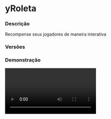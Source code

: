 # yRoleta
<secondary-label ref="utility"/>

### Descrição
Recompense seus jogadores de maneira interativa

### Versões
<secondary-label ref="1.8"/>
<secondary-label ref="1.9"/>
<secondary-label ref="1.10"/>
<secondary-label ref="1.11"/>
<secondary-label ref="1.12"/>
<secondary-label ref="1.13"/>
<secondary-label ref="1.14"/>
<secondary-label ref="1.15"/>
<secondary-label ref="1.16"/>
<secondary-label ref="1.17"/>
<secondary-label ref="1.18"/>
<secondary-label ref="1.19"/>
<secondary-label ref="1.20"/>
<secondary-label ref="1.21"/>

### Demonstração
<video src="//www.youtube.com/watch?v=W7hdpqNLg7g"/>


<chapter title="Comandos" id="commands" collapsible="true">
<code-block lang="plain text">/roleta - Envia a mensagem de ajuda
/roleta give - Dar roletas para um jogador
/roleta reload - Recarrega as configurações</code-block>
</chapter>

<chapter title="Permissões" id="permissions" collapsible="true">
<code-block lang="plain text">yroleta.use - Permissão para o /roleta
yroleta.give - Permissão para o /roleta give
yroleta.admin.reload - Permissão para o /roleta reload
yroleta.admin - Permissão para ser reconhecido como admin</code-block>
</chapter>

## Configuração
<primary-label ref="config"/>
Confira os arquivos de configuração deste plugin e revise os detalhes para garantir uma implementação correta.

<chapter title="Arquivos de Configuração" collapsible="true">
<chapter title="Estrutura do diretório" collapsible="false">
<code-block lang="plain text" ignore-vars="true">
Estrutura do diretório:
└── yRoleta/
    ├── roulettes/
    │    └── default.yml
    ├── commands.yml
    ├── config.yml
    ├── menus.yml
    ├── messages.yml
    ├── rarities.yml
    └── rewards.yml
</code-block>
</chapter>

<chapter title="roulettes" collapsible="true">
<chapter title="default.yml" collapsible="true">
<code-block lang="yaml" ignore-vars="true">
<![CDATA[
display: '&eRoleta da Sorte &7(Básica)'

# Permissão para poder usar a roleta
permission: ''

# Cabeças que irão aparecer na roleta
# Pode ser qualquer bloco (além da skull)
skulls:
  - '8534b17d2d3b5a64c57f5f080dd777945761d9f71d82e8f599f242976e4d0c05'
  - 'c133414759f9e5315156017023a8b1b31cfbf177dcafb0603b8e9d94036a23f1'
  - '300c817432585fadcbd9ca8cfedfeedbce5851b7c07d1b073fb52fa8283e8f23'
  - 'f171a0c0572824da80366d71c5413a7e3355abec79b8f529f1dc9dad2632f485'
  - '6ab180e820f71629f01f25b62bdeb9c324d50a38af74e6a9321439471046dc41'
  - '65fed46b39c6c34d491143b72ce728797d16f9b5aa40bbdec61667f5ff9d3d45'
  - '17bc1b64cba3dc4cefe4e121c3cdbbb0fa99aba0e113b5c916815fc9b304e636'
  - '29942dd1338abeae8b8274a41ae1dcdf2b7be449f28d6b650ec06e491e70f570'

# Configuração do holograma
hologram:
  off-set: 2.2
  lines: [ '&a{reward}', '[item]{reward_preview}' ]

# Sistema de partículas
# Lista disponível: https://github.com/retrooper/packetevents/blob/f0b15c3f949ce80577420e64c6ff973ce5a218bd/api/src/main/java/com/github/retrooper/packetevents/protocol/particle/type/ParticleTypes.java#L43
particles:
  # Partícula ao aparecer as skulls na roleta
  appear: 'ENCHANT'
  # Partícula ao sumir as skulls da roleta
  disappear: 'LARGE_SMOKE'
  # Partícula de sorteando a recompensa
  sorting: 'HAPPY_VILLAGER'
  # Partícula ao receber a recompensa e apagar a última skull
  appear-reward: 'CLOUD'

# Sistema de sons
# Lista disponível:
sounds:
  # Som ao aparecer as skulls na roleta
  appear: 'NOTE_PLING'
  # Som ao sumir as skulls da roleta
  disappear: 'NOTE_BASS'
  # Som enquanto a roleta estiver rodando
  running: 'NOTE_STICKS'
  # Som de sorteando a recompensa
  sorting: 'FIRE_IGNITE'
  # Som ao receber a recompensa e apagar a última skull
  appear-reward: 'LEVEL_UP'

# Item da roleta
# use apenas blocos
item:
  material: '8534b17d2d3b5a64c57f5f080dd777945761d9f71d82e8f599f242976e4d0c05'
  name: '&eRoleta da Sorte &7(Básica)'
  lore:
    - '&7Nível: &fBásica'
    - '&7* você irá ganhar itens comuns.'
    - ''
    - '&aColoque no chão para ativar'

# Mensagens da roleta
messages:
  # Mensagem ao aparecer as skulls na roleta
  appear:
    title: ''
    actionbar: '&f&l.&c&l.&f&l.'
    chat: ''
  # Mensagem enquanto a roleta estiver rodando
  running:
    title: ''
    actionbar: '&f&lG&c&lI&f&lR&c&lA&f&lN&c&lD&f&lO&c&l.'
    chat: ''
  # Mensagem de sorteando a recompensa
  sorting:
    title: ''
    actionbar: '&f&lS&c&lO&f&lR&c&lT&f&lE&c&lA&f&lN&c&lD&f&lO&c&l.'
    chat: ''

# chance,recompensa-raridade
# a raridade, caso não tenha, deixe: none
rewards:
  - '20.0,reward1-none'
  - '30.0,reward2-none'
  - '50.0,reward3-none'
]]>
</code-block>
</chapter>

</chapter>

<chapter title="commands.yml" collapsible="true">
<code-block lang="yaml" ignore-vars="true">
<![CDATA[
#     ___                                          _
#    / __\___  _ __ ___  _ __ ___   __ _ _ __   __| |___
#   / /  / _ \| '_ ` _ \| '_ ` _ \ / _` | '_ \ / _` / __|
#  / /__| (_) | | | | | | | | | | | (_| | | | | (_| \__ \
#  \____/\___/|_| |_| |_|_| |_| |_|\__,_|_| |_|\__,_|___/
#
# Lista de comandos do plugin.

# Utilize "comando|comando" para criar aliases.
# Por exemplo: "gm|gamemode"
# Você pode criar quantas aliases quiser.
commands:
  roulette: 'roulette|roulettes|roleta|roletas'
]]>
</code-block>
</chapter>

<chapter title="config.yml" collapsible="true">
<code-block lang="yaml" ignore-vars="true">
<![CDATA[
#        ____       _      _
#  _   _|  _ \ ___ | | ___| |_ __ _
# | | | | |_) / _ \| |/ _ \ __/ _` |
# | |_| |  _ < (_) | |  __/ || (_| |
#  \__, |_| \_\___/|_|\___|\__\__,_|
#  |___/

# *** ALERTA
# ESTE PLUGIN REQUER A OPÇÃO "packet-events" ATIVADA NO SEU yPlugins
# ***

#   __      _   _   _
#  / _\ ___| |_| |_(_)_ __   __ _ ___
#  \ \ / _ \ __| __| | '_ \ / _` / __|
#  _\ \  __/ |_| |_| | | | | (_| \__ \
#  \__/\___|\__|\__|_|_| |_|\__, |___/
#
# Sistemas principais.

# Sistemas gerais
general:
  # Mundos proibidos de colocar roletas
  world-blacklist: [ 'none' ]

]]>
</code-block>
</chapter>

<chapter title="menus.yml" collapsible="true">
<code-block lang="yaml" ignore-vars="true">
<![CDATA[
#
#    /\/\   ___ _ __  _   _ ___
#   /    \ / _ \ '_ \| | | / __|
#  / /\/\ \  __/ | | | |_| \__ \
#  \/    \/\___|_| |_|\__,_|___/
#
# Sistema de menus.

# Setas dos menus.
arrows:
  back:
    material: 'ARROW:0'
    name: '&cVoltar'
    lore: ['&7Clique para voltar ao menu anterior.']
  previous:
    material: 'ARROW:0'
    name: '&cAnterior'
    lore: ['&7Clique para ir à página anterior.']
  next:
    material: 'ARROW:0'
    name: '&aPróximo'
    lore: ['&7Clique para ir à próxima página.']

# Menu de preview das recompensas
preview:
  name: '&8Roleta'
  size: 54
  slots: [ 11, 12, 13, 14, 15, 20, 21, 22, 23, 24 ]
  previous-slot: 18
  next-slot: 26
  back-slot: 49
  facing:
    e0:
      slot: 11
      material: 'BARRIER'
      name: ' '
      lore: []
    e1:
      slot: 12
      material: 'BARRIER'
      name: ' '
      lore: []
    e2:
      slot: 13
      material: 'BARRIER'
      name: ' '
      lore: []
    e3:
      slot: 14
      material: 'BARRIER'
      name: ' '
      lore: []
    e4:
      slot: 15
      material: 'BARRIER'
      name: ' '
      lore: []
    e5:
      slot: 20
      material: 'BARRIER'
      name: ' '
      lore: []
    e6:
      slot: 21
      material: 'BARRIER'
      name: ' '
      lore: []
    e7:
      slot: 22
      material: 'BARRIER'
      name: ' '
      lore: []
    e8:
      slot: 23
      material: 'BARRIER'
      name: ' '
      lore: []
    e9:
      slot: 24
      material: 'BARRIER'
      name: ' '
      lore: []
]]>
</code-block>
</chapter>

<chapter title="messages.yml" collapsible="true">
<code-block lang="yaml" ignore-vars="true">
<![CDATA[
#
#    /\/\   ___  ___ ___  __ _  __ _  ___  ___
#   /    \ / _ \/ __/ __|/ _` |/ _` |/ _ \/ __|
#  / /\/\ \  __/\__ \__ \ (_| | (_| |  __/\__ \
#  \/    \/\___||___/___/\__,_|\__, |\___||___/
#                              |___/
#
# Plugin messages

chat:
  syntax: '&cUse: /{command} {syntax}'
  target: '&cJogador {player} não encontrado.'
  number: '&cO argumento não é um número.'
  permission: '&cVocê não tem permissão para fazer isto.'
  console: '&cApenas jogadores in-game podem realizar esta ação.'
  cancelled: '&cVocê cancelou a ação.'
  reload: '&aConfigurações recarregadas com sucesso.'
  help: |

    &aRoleta comandos:

    &a> /roulette give <player> <roleta> <quantia>
    &a> /roulette reload

  roulette-give: '&aVocê deu &7{amount}x {roulette}&a para o jogador &7{player}&a.'
  roulette-received: '&aVocê recebeu &7{amount}x {roulette}&a.'
  roulette-list: |
    &cRoleta não encontrada.
    &cRoleta disponíveis: &f{list}

  perm-world: '&cVocê não pode colocar roletas neste mundo.'
  perm-roulette: '&cVocê não tem permissão para colocar este tipo de roleta.'
  roulette-opening: '&aVocê está abrindo uma {roulette}&a.'
  roulette-cant: '&cVocê já está abrindo uma roleta.'
]]>
</code-block>
</chapter>

<chapter title="rarities.yml" collapsible="true">
<code-block lang="yaml" ignore-vars="true">
<![CDATA[
rarities:
  rare:
    display: '&6Raro'
    strike: false # pode causar lag
    bat: false # pode causar lag
    actionbar: '&e[Roleta] &fO jogador &e{player}&f encontrou uma recompensa rara na Roleta&f.'
    title: ''
    chat: |
      &e[Roleta] &fO jogador &e{player}&f encontrou uma recompensa rara na Roleta&f.
]]>
</code-block>
</chapter>

<chapter title="rewards.yml" collapsible="true">
<code-block lang="yaml" ignore-vars="true">
<![CDATA[
#   ____                            _
# |  _ \ _____      ____ _ _ __ __| |___
# | |_) / _ \ \ /\ / / _` | '__/ _` / __|
# |  _ <  __/\ V  V / (_| | | | (_| \__ \
# |_| \_\___| \_/\_/ \__,_|_|  \__,_|___/
#

rewards:
  reward1:
    # Item que aparecerá no preview.
    preview:
      material: 'STONE:0'
      name: '&8Pedra'
      amount: 64
      lore: [ '&aEsta pedra vale muito dinheiro!', '', '&fChance: &6{chance}%' ]
      enchants: []
    # Item que aparecerá para coletar.
    collect:
      material: 'STONE:0'
      name: '&8Pedra'
      amount: 64
      lore: [ '&aEsta pedra vale muito dinheiro!', '', ' &7> &fQuantidade: &7{amount}', '', '&eClique esquerdo para receber', '&eClique direito para deletar' ]
      enchants: []
    # Item que será dado ao player
    item:
      give: true
      material: 'STONE:0'
      name: '&8Pedra'
      amount: 64
      lore: [ '&aEu valho muito!' ]
      enchants: []
    # Comandos que será dado ao player
    command:
      give: false
      # quantia padrão da placeholder {amount} no comando (valor base)
      placeholder-amount: 1
      # multiplicar a placeholder {amount} pela quantia de recompensas do mesmo tipo
      multiply-placeholder: true
      list: [ 'give {player} stone {amount}' ]
    # Mensagens da recompensa
    messages:
      title: ''
      actionbar: '&7Você ganhou pedras!'
      chat: ''
  reward2:
    preview:
      material: 'DIAMOND:0'
      name: '&bDiamante'
      amount: 1
      lore: [ '&bQuem não adora uma pedra preciosa?!', '', '&fChance: &6{chance}%' ]
      enchants: []
    collect:
      material: 'DIAMOND:0'
      name: '&bDiamante'
      amount: 1
      lore: [ '&bQuem não adora uma pedra preciosa?!', '', ' &7> &fQuantidade: &7{amount}', '', '&eClique esquerdo para receber', '&eClique direito para deletar' ]
      enchants: []
    command:
      give: true
      placeholder-amount: 1
      multiply-placeholder: true
      list: [ 'give {player} diamond {amount}' ]
    # Mensagens da recompensa
    messages:
      title: ''
      actionbar: '&bVocê ganhou diamantes!'
      chat: ''
  reward3:
    preview:
      material: 'EMERALD:0'
      name: '&aEsmeralda'
      amount: 1
      lore: [ '&aEsmeraldas valem muito?', '', '&fChance: &6{chance}%' ]
      enchants: []
    collect:
      material: 'EMERALD:0'
      name: '&aEsmeralda'
      amount: 1
      lore: [ '&aEsmeraldas valem muito?', '', ' &7> &fQuantidade: &7{amount}', '', '&eClique esquerdo para receber', '&eClique direito para deletar' ]
      enchants: []
    item:
      give: true
      material: 'EMERALD:0'
      name: '&aEsmeralda'
      amount: 1
      lore: [ '&aEu valho muito!' ]
      enchants: []
    # Mensagens da recompensa
    messages:
      title: ''
      actionbar: '&aVocê ganhou esmeraldas!'
      chat: ''
]]>
</code-block>
</chapter>

</chapter>


## Erros comuns
<primary-label ref="errors"/>

Antes de configurar o plugin, revise os pontos listados aqui para evitar problemas frequentes durante a configuração.

<seealso style="cards">
    <category ref="wrs">
        <a href="yplugins.md"></a>        <a href="https://ystoreplugins.com.br/plugins/detalhes/140-yRoleta">Site do plugin yRoleta</a>
    </category>
</seealso>